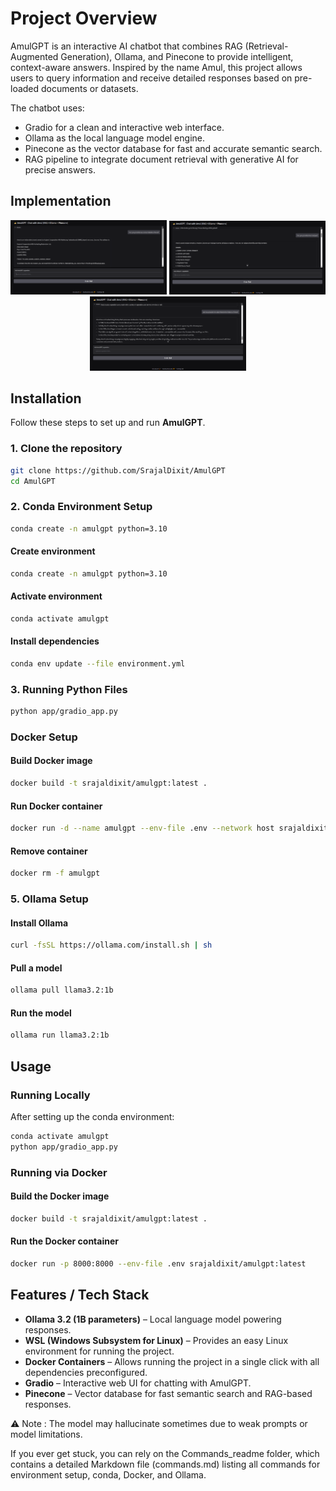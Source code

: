 

# Project Overview
AmulGPT is an interactive AI chatbot that combines RAG (Retrieval-Augmented Generation), Ollama, and Pinecone to provide intelligent, context-aware answers. Inspired by the name Amul, this project allows users to query information and receive detailed responses based on pre-loaded documents or datasets.

The chatbot uses:
- Gradio for a clean and interactive web interface.
- Ollama as the local language model engine.
- Pinecone as the vector database for fast and accurate semantic search.
- RAG pipeline to integrate document retrieval with generative AI for precise answers.

## Implementation
<p align="center">
  <img src="assets/screenshots/amulgpt1.png" alt="Tasks Screen" width="250"/>
  <img src="assets/screenshots/amulgpt2.png" alt="Notes Screen" width="250"/>
  <img src="assets/screenshots/amulgpt3.png" alt="AI Assistant" width="250"/>
</p>

## Installation

Follow these steps to set up and run **AmulGPT**.

### 1. Clone the repository
```bash
git clone https://github.com/SrajalDixit/AmulGPT
cd AmulGPT
```

### 2. Conda Environment Setup
```bash
conda create -n amulgpt python=3.10
```

#### Create environment
```bash
conda create -n amulgpt python=3.10
```

#### Activate environment
```bash
conda activate amulgpt
```

#### Install dependencies
```bash
conda env update --file environment.yml
```

### 3. Running Python Files
```bash
python app/gradio_app.py
```

### Docker Setup

#### Build Docker image
```bash
docker build -t srajaldixit/amulgpt:latest .
```

#### Run Docker container
```bash
docker run -d --name amulgpt --env-file .env --network host srajaldixit/amulgpt:latest
```

#### Remove container
```bash
docker rm -f amulgpt
```

### 5. Ollama Setup

#### Install Ollama

```bash
curl -fsSL https://ollama.com/install.sh | sh
```

#### Pull a model

```bash
ollama pull llama3.2:1b
```
#### Run the model
```bash
ollama run llama3.2:1b
```
## Usage

### Running Locally

After setting up the conda environment:

```bash
conda activate amulgpt
python app/gradio_app.py
```


### Running via Docker

#### Build the Docker image
```bash
docker build -t srajaldixit/amulgpt:latest .
```
#### Run the Docker container
```bash
docker run -p 8000:8000 --env-file .env srajaldixit/amulgpt:latest
```

## Features / Tech Stack

- **Ollama 3.2 (1B parameters)** – Local language model powering responses.  
- **WSL (Windows Subsystem for Linux)** – Provides an easy Linux environment for running the project.  
- **Docker Containers** – Allows running the project in a single click with all dependencies preconfigured.  
- **Gradio** – Interactive web UI for chatting with AmulGPT.  
- **Pinecone** – Vector database for fast semantic search and RAG-based responses.

⚠️ Note : The model may hallucinate sometimes due to weak prompts or model limitations.

If you ever get stuck, you can rely on the Commands_readme folder, which contains a detailed Markdown file (commands.md) listing all commands for environment setup, conda, Docker, and Ollama.






